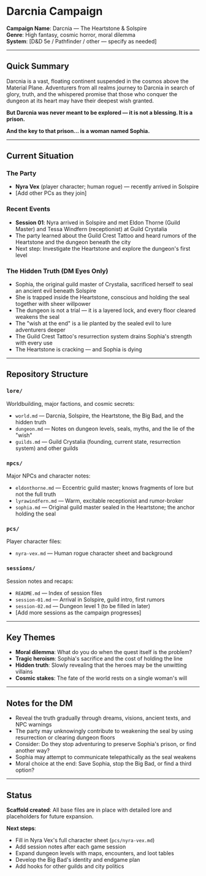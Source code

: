 # Darcnia Campaign

**Campaign Name**: Darcnia — The Heartstone & Solspire  
**Genre**: High fantasy, cosmic horror, moral dilemma  
**System**: [D&D 5e / Pathfinder / other — specify as needed]

---

## Quick Summary

Darcnia is a vast, floating continent suspended in the cosmos above the Material Plane. Adventurers from all realms journey to Darcnia in search of glory, truth, and the whispered promise that those who conquer the dungeon at its heart may have their deepest wish granted.

**But Darcnia was never meant to be explored — it is not a blessing. It is a prison.**

**And the key to that prison… is a woman named Sophia.**

---

## Current Situation

### The Party
- **Nyra Vex** (player character; human rogue) — recently arrived in Solspire
- [Add other PCs as they join]

### Recent Events
- **Session 01**: Nyra arrived in Solspire and met Eldon Thorne (Guild Master) and Tessa Windfern (receptionist) at Guild Crystalia
- The party learned about the Guild Crest Tattoo and heard rumors of the Heartstone and the dungeon beneath the city
- Next step: Investigate the Heartstone and explore the dungeon's first level

### The Hidden Truth (DM Eyes Only)
- Sophia, the original guild master of Crystalia, sacrificed herself to seal an ancient evil beneath Solspire
- She is trapped inside the Heartstone, conscious and holding the seal together with sheer willpower
- The dungeon is not a trial — it is a layered lock, and every floor cleared weakens the seal
- The "wish at the end" is a lie planted by the sealed evil to lure adventurers deeper
- The Guild Crest Tattoo's resurrection system drains Sophia's strength with every use
- The Heartstone is cracking — and Sophia is dying

---

## Repository Structure

### `lore/`
Worldbuilding, major factions, and cosmic secrets:
- `world.md` — Darcnia, Solspire, the Heartstone, the Big Bad, and the hidden truth
- `dungeon.md` — Notes on dungeon levels, seals, myths, and the lie of the "wish"
- `guilds.md` — Guild Crystalia (founding, current state, resurrection system) and other guilds

### `npcs/`
Major NPCs and character notes:
- `eldonthorne.md` — Eccentric guild master; knows fragments of lore but not the full truth
- `lyrawindfern.md` — Warm, excitable receptionist and rumor-broker
- `sophia.md` — Original guild master sealed in the Heartstone; the anchor holding the seal

### `pcs/`
Player character files:
- `nyra-vex.md` — Human rogue character sheet and background

### `sessions/`
Session notes and recaps:
- `README.md` — Index of session files
- `session-01.md` — Arrival in Solspire, guild intro, first rumors
- `session-02.md` — Dungeon level 1 (to be filled in later)
- [Add more sessions as the campaign progresses]

---

## Key Themes

- **Moral dilemma**: What do you do when the quest itself is the problem?
- **Tragic heroism**: Sophia's sacrifice and the cost of holding the line
- **Hidden truth**: Slowly revealing that the heroes may be the unwitting villains
- **Cosmic stakes**: The fate of the world rests on a single woman's will

---

## Notes for the DM

- Reveal the truth gradually through dreams, visions, ancient texts, and NPC warnings
- The party may unknowingly contribute to weakening the seal by using resurrection or clearing dungeon floors
- Consider: Do they stop adventuring to preserve Sophia's prison, or find another way?
- Sophia may attempt to communicate telepathically as the seal weakens
- Moral choice at the end: Save Sophia, stop the Big Bad, or find a third option?

---

## Status

**Scaffold created**: All base files are in place with detailed lore and placeholders for future expansion.

**Next steps**:
- Fill in Nyra Vex's full character sheet (`pcs/nyra-vex.md`)
- Add session notes after each game session
- Expand dungeon levels with maps, encounters, and loot tables
- Develop the Big Bad's identity and endgame plan
- Add hooks for other guilds and city politics
